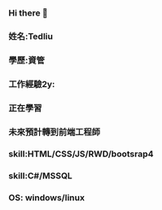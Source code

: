 ### Hi there 👋
### 姓名:Tedliu
### 學歷:資管
### 工作經驗2y:
### 正在學習
### 未來預計轉到前端工程師
### skill:HTML/CSS/JS/RWD/bootsrap4
### skill:C#/MSSQL
### OS: windows/linux
